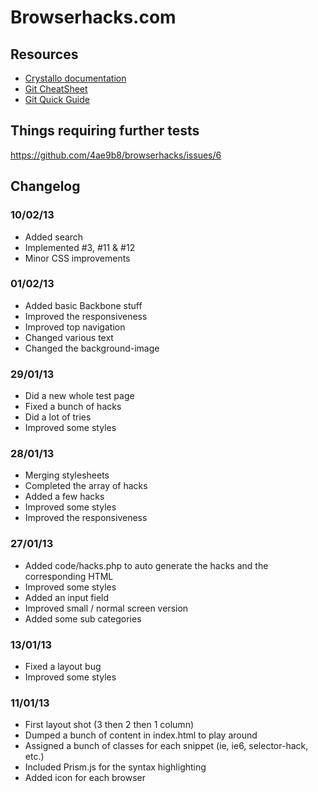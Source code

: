 Browserhacks.com
================

Resources
---------

* [Crystallo documentation](http://timpietrusky.github.com/crystallo/)
* [Git CheatSheet](http://gitref.org/remotes/)
* [Git Quick Guide](http://rogerdudler.github.com/git-guide/)

Things requiring further tests
------------------------------

https://github.com/4ae9b8/browserhacks/issues/6

Changelog
------------------------------

### 10/02/13
* Added search
* Implemented #3, #11 & #12
* Minor CSS improvements

### 01/02/13
* Added basic Backbone stuff
* Improved the responsiveness
* Improved top navigation
* Changed various text
* Changed the background-image

### 29/01/13
* Did a new whole test page
* Fixed a bunch of hacks
* Did a lot of tries
* Improved some styles

### 28/01/13
* Merging stylesheets
* Completed the array of hacks
* Added a few hacks
* Improved some styles
* Improved the responsiveness

### 27/01/13
* Added code/hacks.php to auto generate the hacks and the corresponding HTML
* Improved some styles
* Added an input field
* Improved small / normal screen version
* Added some sub categories

### 13/01/13
* Fixed a layout bug
* Improved some styles

### 11/01/13
* First layout shot (3 then 2 then 1 column)
* Dumped a bunch of content in index.html to play around
* Assigned a bunch of classes for each snippet (ie, ie6, selector-hack, etc.)
* Included Prism.js for the syntax highlighting
* Added icon for each browser